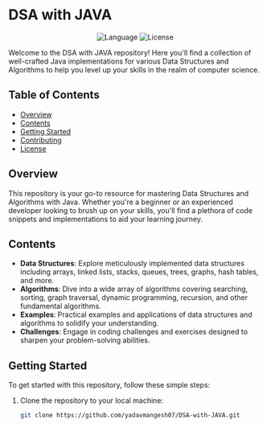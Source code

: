 # DSA with JAVA

<p align="center">
  <img src="https://img.shields.io/badge/language-Java-orange" alt="Language">
  <img src="https://img.shields.io/github/license/yadavmangesh07/DSA-with-JAVA" alt="License">
</p>

Welcome to the DSA with JAVA repository! Here you'll find a collection of well-crafted Java implementations for various Data Structures and Algorithms to help you level up your skills in the realm of computer science.

## Table of Contents

- [Overview](#overview)
- [Contents](#contents)
- [Getting Started](#getting-started)
- [Contributing](#contributing)
- [License](#license)

## Overview

This repository is your go-to resource for mastering Data Structures and Algorithms with Java. Whether you're a beginner or an experienced developer looking to brush up on your skills, you'll find a plethora of code snippets and implementations to aid your learning journey.

## Contents

- **Data Structures**: Explore meticulously implemented data structures including arrays, linked lists, stacks, queues, trees, graphs, hash tables, and more.
- **Algorithms**: Dive into a wide array of algorithms covering searching, sorting, graph traversal, dynamic programming, recursion, and other fundamental algorithms.
- **Examples**: Practical examples and applications of data structures and algorithms to solidify your understanding.
- **Challenges**: Engage in coding challenges and exercises designed to sharpen your problem-solving abilities.

## Getting Started

To get started with this repository, follow these simple steps:

1. Clone the repository to your local machine:
   ```bash
   git clone https://github.com/yadavmangesh07/DSA-with-JAVA.git
